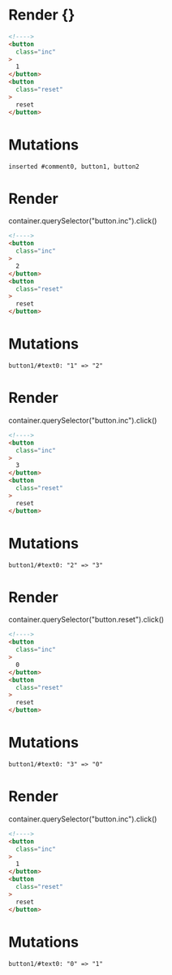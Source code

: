 # Render {}
```html
<!---->
<button
  class="inc"
>
  1
</button>
<button
  class="reset"
>
  reset
</button>
```

# Mutations
```
inserted #comment0, button1, button2
```


# Render 
container.querySelector("button.inc").click()

```html
<!---->
<button
  class="inc"
>
  2
</button>
<button
  class="reset"
>
  reset
</button>
```

# Mutations
```
button1/#text0: "1" => "2"
```


# Render 
container.querySelector("button.inc").click()

```html
<!---->
<button
  class="inc"
>
  3
</button>
<button
  class="reset"
>
  reset
</button>
```

# Mutations
```
button1/#text0: "2" => "3"
```


# Render 
container.querySelector("button.reset").click()

```html
<!---->
<button
  class="inc"
>
  0
</button>
<button
  class="reset"
>
  reset
</button>
```

# Mutations
```
button1/#text0: "3" => "0"
```


# Render 
container.querySelector("button.inc").click()

```html
<!---->
<button
  class="inc"
>
  1
</button>
<button
  class="reset"
>
  reset
</button>
```

# Mutations
```
button1/#text0: "0" => "1"
```